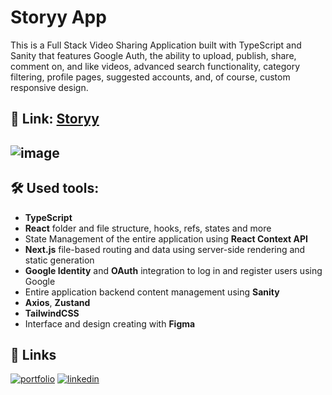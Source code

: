 
# Storyy App
This is a Full Stack Video Sharing Application built with TypeScript and Sanity that features Google Auth, the ability to upload, publish, share, comment on, and like videos, advanced search functionality, category filtering, profile pages, suggested accounts, and, of course, custom responsive design.

## 🔗 Link: [Storyy](https://storyy-rho.vercel.app)
## ![image](https://i.ibb.co/gThGBg4/image-2022-12-06-16-37-44.png)
## 🛠 Used tools:
* **TypeScript**
* **React** folder and file structure, hooks, refs, states and more
* State Management of the entire application using **React Context API**
* **Next.js** file-based routing and data using server-side rendering and static generation
* **Google Identity** and **OAuth** integration to log in and register users using Google
* Entire application backend content management using **Sanity**
* **Axios**, **Zustand**
* **TailwindCSS**
* Interface and design creating with **Figma**



## 🔗 Links
[![portfolio](https://img.shields.io/badge/my_portfolio-000?style=for-the-badge&logo=ko-fi&logoColor=white)](https://olhachumak.vercel.app/)
[![linkedin](https://img.shields.io/badge/linkedin-0A66C2?style=for-the-badge&logo=linkedin&logoColor=white)](https://www.linkedin.com/in/olha-chumak)


